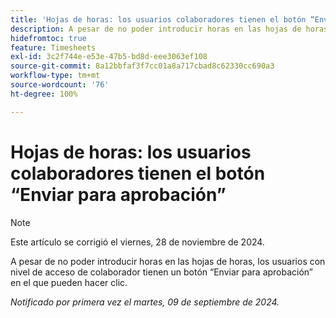 ```yaml
---
title: 'Hojas de horas: los usuarios colaboradores tienen el botón “Enviar para aprobación”'
description: A pesar de no poder introducir horas en las hojas de horas, los usuarios con nivel de acceso de colaborador tienen un botón “Enviar para aprobación” en el que pueden hacer clic.
hidefromtoc: true
feature: Timesheets
exl-id: 3c2f744e-e53e-47b5-bd8d-eee3063ef108
source-git-commit: 8a12bbfaf3f7cc01a8a717cbad8c62330cc690a3
workflow-type: tm+mt
source-wordcount: '76'
ht-degree: 100%

---
```


# Hojas de horas: los usuarios colaboradores tienen el botón “Enviar para aprobación”

>[!NOTE]
>
>Este artículo se corrigió el viernes, 28 de noviembre de 2024.

A pesar de no poder introducir horas en las hojas de horas, los usuarios con nivel de acceso de colaborador tienen un botón “Enviar para aprobación” en el que pueden hacer clic.

_Notificado por primera vez el martes, 09 de septiembre de 2024._

